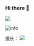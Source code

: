 ### Hi there 👋

![](https://visitor-badge.glitch.me/badge?page_id=YDKD.readme)

![info](https://github-readme-stats.vercel.app/api?username=YDKD&show_icons=true&count_private=true&hide=prs&theme=cobalt)

擅长：
[![](https://img.shields.io/badge/-Vue.js-007396?style=flat-square&logo=Vue.js&logoColor=#4FC08D)](https://cn.vuejs.org/)
<!--
**YDKD/YDKD** is a ✨ _special_ ✨ repository because its `README.md` (this file) appears on your GitHub profile.

Here are some ideas to get you started:

- 🔭 I’m currently working on ...
- 🌱 I’m currently learning ...
- 👯 I’m looking to collaborate on ...
- 🤔 I’m looking for help with ...
- 💬 Ask me about ...
- 📫 How to reach me: ...
- 😄 Pronouns: ...
- ⚡ Fun fact: ...
-->
